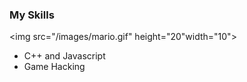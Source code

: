 ### My Skills

<img src="/images/mario.gif" height="20"width="10">

- C++ and Javascript
- Game Hacking 
